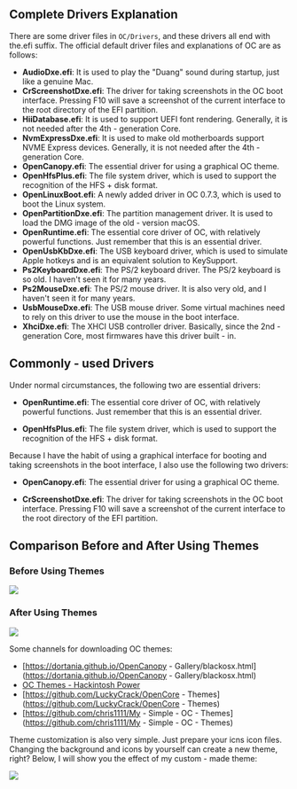 ## Complete Drivers Explanation

There are some driver files in `OC/Drivers`, and these drivers all end with the.efi suffix. The official default driver files and explanations of OC are as follows:

- **AudioDxe.efi**: It is used to play the "Duang" sound during startup, just like a genuine Mac.
- **CrScreenshotDxe.efi**: The driver for taking screenshots in the OC boot interface. Pressing F10 will save a screenshot of the current interface to the root directory of the EFI partition.
- **HiiDatabase.efi**: It is used to support UEFI font rendering. Generally, it is not needed after the 4th - generation Core.
- **NvmExpressDxe.efi**: It is used to make old motherboards support NVME Express devices. Generally, it is not needed after the 4th - generation Core.
- **OpenCanopy.efi**: The essential driver for using a graphical OC theme.
- **OpenHfsPlus.efi**: The file system driver, which is used to support the recognition of the HFS + disk format.
- **OpenLinuxBoot.efi**: A newly added driver in OC 0.7.3, which is used to boot the Linux system.
- **OpenPartitionDxe.efi**: The partition management driver. It is used to load the DMG image of the old - version macOS.
- **OpenRuntime.efi**: The essential core driver of OC, with relatively powerful functions. Just remember that this is an essential driver.
- **OpenUsbKbDxe.efi**: The USB keyboard driver, which is used to simulate Apple hotkeys and is an equivalent solution to KeySupport.
- **Ps2KeyboardDxe.efi**: The PS/2 keyboard driver. The PS/2 keyboard is so old. I haven't seen it for many years.
- **Ps2MouseDxe.efi**: The PS/2 mouse driver. It is also very old, and I haven't seen it for many years.
- **UsbMouseDxe.efi**: The USB mouse driver. Some virtual machines need to rely on this driver to use the mouse in the boot interface.
- **XhciDxe.efi**: The XHCI USB controller driver. Basically, since the 2nd - generation Core, most firmwares have this driver built - in.

## Commonly - used Drivers

Under normal circumstances, the following two are essential drivers:

- **OpenRuntime.efi**: The essential core driver of OC, with relatively powerful functions. Just remember that this is an essential driver.

- **OpenHfsPlus.efi**: The file system driver, which is used to support the recognition of the HFS + disk format.

Because I have the habit of using a graphical interface for booting and taking screenshots in the boot interface, I also use the following two drivers:

- **OpenCanopy.efi**: The essential driver for using a graphical OC theme.

- **CrScreenshotDxe.efi**: The driver for taking screenshots in the OC boot interface. Pressing F10 will save a screenshot of the current interface to the root directory of the EFI partition.

## Comparison Before and After Using Themes

### Before Using Themes

![](https://seanchang.github.io/picx-images-hosting/20241109/xuanyuan.me-16319532063208.webp) 

### After Using Themes

![](https://seanchang.github.io/picx-images-hosting/20241109/xuanyuan.me-16318842917381.webp)

Some channels for downloading OC themes:

- [https://dortania.github.io/OpenCanopy - Gallery/blackosx.html](https://dortania.github.io/OpenCanopy - Gallery/blackosx.html)
- [OC Themes - Hackintosh Power](https://www.mfpud.com/opencore/octheme/) 
- [https://github.com/LuckyCrack/OpenCore - Themes](https://github.com/LuckyCrack/OpenCore - Themes)
- [https://github.com/chris1111/My - Simple - OC - Themes](https://github.com/chris1111/My - Simple - OC - Themes)

Theme customization is also very simple. Just prepare your icns icon files. Changing the background and icons by yourself can create a new theme, right? Below, I will show you the effect of my custom - made theme:

![](https://seanchang.github.io/picx-images-hosting/20241109/xuanyuan.me-16459585249452.webp) 
